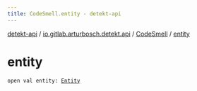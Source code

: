 ```yaml
---
title: CodeSmell.entity - detekt-api
---
```


[detekt-api](../../index.html) / [io.gitlab.arturbosch.detekt.api](../index.html) / [CodeSmell](index.html) / [entity](./entity.html)

# entity

`open val entity: `[`Entity`](../-entity/index.html)